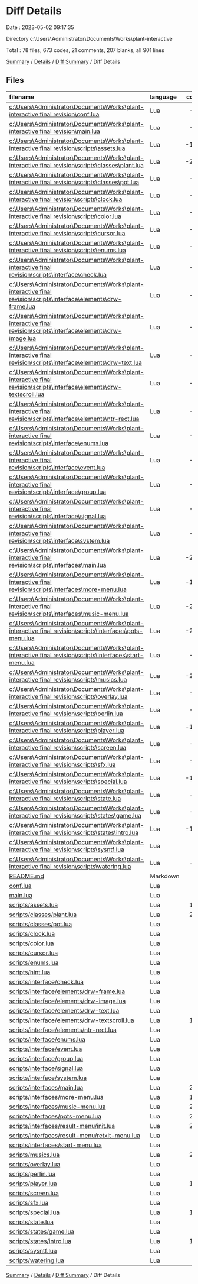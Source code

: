 # Diff Details

Date : 2023-05-02 09:17:35

Directory c:\\Users\\Administrator\\Documents\\Works\\plant-interactive

Total : 78 files,  673 codes, 21 comments, 207 blanks, all 901 lines

[Summary](results.md) / [Details](details.md) / [Diff Summary](diff.md) / Diff Details

## Files
| filename | language | code | comment | blank | total |
| :--- | :--- | ---: | ---: | ---: | ---: |
| [c:\Users\Administrator\Documents\Works\plant-interactive final revision\conf.lua](/c:%5CUsers%5CAdministrator%5CDocuments%5CWorks%5Cplant-interactive%20final%20revision%5Cconf.lua) | Lua | -13 | -2 | -4 | -19 |
| [c:\Users\Administrator\Documents\Works\plant-interactive final revision\main.lua](/c:%5CUsers%5CAdministrator%5CDocuments%5CWorks%5Cplant-interactive%20final%20revision%5Cmain.lua) | Lua | -96 | -2 | -25 | -123 |
| [c:\Users\Administrator\Documents\Works\plant-interactive final revision\scripts\assets.lua](/c:%5CUsers%5CAdministrator%5CDocuments%5CWorks%5Cplant-interactive%20final%20revision%5Cscripts%5Cassets.lua) | Lua | -121 | -11 | -22 | -154 |
| [c:\Users\Administrator\Documents\Works\plant-interactive final revision\scripts\classes\plant.lua](/c:%5CUsers%5CAdministrator%5CDocuments%5CWorks%5Cplant-interactive%20final%20revision%5Cscripts%5Cclasses%5Cplant.lua) | Lua | -271 | -7 | -71 | -349 |
| [c:\Users\Administrator\Documents\Works\plant-interactive final revision\scripts\classes\pot.lua](/c:%5CUsers%5CAdministrator%5CDocuments%5CWorks%5Cplant-interactive%20final%20revision%5Cscripts%5Cclasses%5Cpot.lua) | Lua | -70 | -13 | -26 | -109 |
| [c:\Users\Administrator\Documents\Works\plant-interactive final revision\scripts\clock.lua](/c:%5CUsers%5CAdministrator%5CDocuments%5CWorks%5Cplant-interactive%20final%20revision%5Cscripts%5Cclock.lua) | Lua | -19 | 0 | -8 | -27 |
| [c:\Users\Administrator\Documents\Works\plant-interactive final revision\scripts\color.lua](/c:%5CUsers%5CAdministrator%5CDocuments%5CWorks%5Cplant-interactive%20final%20revision%5Cscripts%5Ccolor.lua) | Lua | -99 | -7 | -19 | -125 |
| [c:\Users\Administrator\Documents\Works\plant-interactive final revision\scripts\cursor.lua](/c:%5CUsers%5CAdministrator%5CDocuments%5CWorks%5Cplant-interactive%20final%20revision%5Cscripts%5Ccursor.lua) | Lua | -64 | 0 | -14 | -78 |
| [c:\Users\Administrator\Documents\Works\plant-interactive final revision\scripts\enums.lua](/c:%5CUsers%5CAdministrator%5CDocuments%5CWorks%5Cplant-interactive%20final%20revision%5Cscripts%5Cenums.lua) | Lua | -53 | 0 | -10 | -63 |
| [c:\Users\Administrator\Documents\Works\plant-interactive final revision\scripts\interface\check.lua](/c:%5CUsers%5CAdministrator%5CDocuments%5CWorks%5Cplant-interactive%20final%20revision%5Cscripts%5Cinterface%5Ccheck.lua) | Lua | -25 | -4 | -14 | -43 |
| [c:\Users\Administrator\Documents\Works\plant-interactive final revision\scripts\interface\elements\drw-frame.lua](/c:%5CUsers%5CAdministrator%5CDocuments%5CWorks%5Cplant-interactive%20final%20revision%5Cscripts%5Cinterface%5Celements%5Cdrw-frame.lua) | Lua | -83 | -11 | -31 | -125 |
| [c:\Users\Administrator\Documents\Works\plant-interactive final revision\scripts\interface\elements\drw-image.lua](/c:%5CUsers%5CAdministrator%5CDocuments%5CWorks%5Cplant-interactive%20final%20revision%5Cscripts%5Cinterface%5Celements%5Cdrw-image.lua) | Lua | -34 | -1 | -9 | -44 |
| [c:\Users\Administrator\Documents\Works\plant-interactive final revision\scripts\interface\elements\drw-text.lua](/c:%5CUsers%5CAdministrator%5CDocuments%5CWorks%5Cplant-interactive%20final%20revision%5Cscripts%5Cinterface%5Celements%5Cdrw-text.lua) | Lua | -36 | 0 | -14 | -50 |
| [c:\Users\Administrator\Documents\Works\plant-interactive final revision\scripts\interface\elements\drw-textscroll.lua](/c:%5CUsers%5CAdministrator%5CDocuments%5CWorks%5Cplant-interactive%20final%20revision%5Cscripts%5Cinterface%5Celements%5Cdrw-textscroll.lua) | Lua | -96 | -2 | -34 | -132 |
| [c:\Users\Administrator\Documents\Works\plant-interactive final revision\scripts\interface\elements\ntr-rect.lua](/c:%5CUsers%5CAdministrator%5CDocuments%5CWorks%5Cplant-interactive%20final%20revision%5Cscripts%5Cinterface%5Celements%5Cntr-rect.lua) | Lua | -63 | -4 | -22 | -89 |
| [c:\Users\Administrator\Documents\Works\plant-interactive final revision\scripts\interface\enums.lua](/c:%5CUsers%5CAdministrator%5CDocuments%5CWorks%5Cplant-interactive%20final%20revision%5Cscripts%5Cinterface%5Cenums.lua) | Lua | -40 | 0 | -5 | -45 |
| [c:\Users\Administrator\Documents\Works\plant-interactive final revision\scripts\interface\event.lua](/c:%5CUsers%5CAdministrator%5CDocuments%5CWorks%5Cplant-interactive%20final%20revision%5Cscripts%5Cinterface%5Cevent.lua) | Lua | -61 | -7 | -20 | -88 |
| [c:\Users\Administrator\Documents\Works\plant-interactive final revision\scripts\interface\group.lua](/c:%5CUsers%5CAdministrator%5CDocuments%5CWorks%5Cplant-interactive%20final%20revision%5Cscripts%5Cinterface%5Cgroup.lua) | Lua | -99 | -21 | -27 | -147 |
| [c:\Users\Administrator\Documents\Works\plant-interactive final revision\scripts\interface\signal.lua](/c:%5CUsers%5CAdministrator%5CDocuments%5CWorks%5Cplant-interactive%20final%20revision%5Cscripts%5Cinterface%5Csignal.lua) | Lua | -39 | -4 | -10 | -53 |
| [c:\Users\Administrator\Documents\Works\plant-interactive final revision\scripts\interface\system.lua](/c:%5CUsers%5CAdministrator%5CDocuments%5CWorks%5Cplant-interactive%20final%20revision%5Cscripts%5Cinterface%5Csystem.lua) | Lua | -61 | -6 | -17 | -84 |
| [c:\Users\Administrator\Documents\Works\plant-interactive final revision\scripts\interfaces\main.lua](/c:%5CUsers%5CAdministrator%5CDocuments%5CWorks%5Cplant-interactive%20final%20revision%5Cscripts%5Cinterfaces%5Cmain.lua) | Lua | -221 | -6 | -57 | -284 |
| [c:\Users\Administrator\Documents\Works\plant-interactive final revision\scripts\interfaces\more-menu.lua](/c:%5CUsers%5CAdministrator%5CDocuments%5CWorks%5Cplant-interactive%20final%20revision%5Cscripts%5Cinterfaces%5Cmore-menu.lua) | Lua | -134 | -4 | -38 | -176 |
| [c:\Users\Administrator\Documents\Works\plant-interactive final revision\scripts\interfaces\music-menu.lua](/c:%5CUsers%5CAdministrator%5CDocuments%5CWorks%5Cplant-interactive%20final%20revision%5Cscripts%5Cinterfaces%5Cmusic-menu.lua) | Lua | -283 | -4 | -72 | -359 |
| [c:\Users\Administrator\Documents\Works\plant-interactive final revision\scripts\interfaces\pots-menu.lua](/c:%5CUsers%5CAdministrator%5CDocuments%5CWorks%5Cplant-interactive%20final%20revision%5Cscripts%5Cinterfaces%5Cpots-menu.lua) | Lua | -266 | -3 | -73 | -342 |
| [c:\Users\Administrator\Documents\Works\plant-interactive final revision\scripts\interfaces\start-menu.lua](/c:%5CUsers%5CAdministrator%5CDocuments%5CWorks%5Cplant-interactive%20final%20revision%5Cscripts%5Cinterfaces%5Cstart-menu.lua) | Lua | -67 | -2 | -18 | -87 |
| [c:\Users\Administrator\Documents\Works\plant-interactive final revision\scripts\musics.lua](/c:%5CUsers%5CAdministrator%5CDocuments%5CWorks%5Cplant-interactive%20final%20revision%5Cscripts%5Cmusics.lua) | Lua | -204 | -3 | -40 | -247 |
| [c:\Users\Administrator\Documents\Works\plant-interactive final revision\scripts\overlay.lua](/c:%5CUsers%5CAdministrator%5CDocuments%5CWorks%5Cplant-interactive%20final%20revision%5Cscripts%5Coverlay.lua) | Lua | -44 | 0 | -11 | -55 |
| [c:\Users\Administrator\Documents\Works\plant-interactive final revision\scripts\perlin.lua](/c:%5CUsers%5CAdministrator%5CDocuments%5CWorks%5Cplant-interactive%20final%20revision%5Cscripts%5Cperlin.lua) | Lua | -84 | -17 | -22 | -123 |
| [c:\Users\Administrator\Documents\Works\plant-interactive final revision\scripts\player.lua](/c:%5CUsers%5CAdministrator%5CDocuments%5CWorks%5Cplant-interactive%20final%20revision%5Cscripts%5Cplayer.lua) | Lua | -118 | -3 | -37 | -158 |
| [c:\Users\Administrator\Documents\Works\plant-interactive final revision\scripts\screen.lua](/c:%5CUsers%5CAdministrator%5CDocuments%5CWorks%5Cplant-interactive%20final%20revision%5Cscripts%5Cscreen.lua) | Lua | -86 | -2 | -24 | -112 |
| [c:\Users\Administrator\Documents\Works\plant-interactive final revision\scripts\sfx.lua](/c:%5CUsers%5CAdministrator%5CDocuments%5CWorks%5Cplant-interactive%20final%20revision%5Cscripts%5Csfx.lua) | Lua | -24 | 0 | -8 | -32 |
| [c:\Users\Administrator\Documents\Works\plant-interactive final revision\scripts\special.lua](/c:%5CUsers%5CAdministrator%5CDocuments%5CWorks%5Cplant-interactive%20final%20revision%5Cscripts%5Cspecial.lua) | Lua | -171 | -5 | -44 | -220 |
| [c:\Users\Administrator\Documents\Works\plant-interactive final revision\scripts\state.lua](/c:%5CUsers%5CAdministrator%5CDocuments%5CWorks%5Cplant-interactive%20final%20revision%5Cscripts%5Cstate.lua) | Lua | -47 | -2 | -14 | -63 |
| [c:\Users\Administrator\Documents\Works\plant-interactive final revision\scripts\states\game.lua](/c:%5CUsers%5CAdministrator%5CDocuments%5CWorks%5Cplant-interactive%20final%20revision%5Cscripts%5Cstates%5Cgame.lua) | Lua | -49 | -1 | -15 | -65 |
| [c:\Users\Administrator\Documents\Works\plant-interactive final revision\scripts\states\intro.lua](/c:%5CUsers%5CAdministrator%5CDocuments%5CWorks%5Cplant-interactive%20final%20revision%5Cscripts%5Cstates%5Cintro.lua) | Lua | -110 | -2 | -31 | -143 |
| [c:\Users\Administrator\Documents\Works\plant-interactive final revision\scripts\sysntf.lua](/c:%5CUsers%5CAdministrator%5CDocuments%5CWorks%5Cplant-interactive%20final%20revision%5Cscripts%5Csysntf.lua) | Lua | -2 | -1 | 0 | -3 |
| [c:\Users\Administrator\Documents\Works\plant-interactive final revision\scripts\watering.lua](/c:%5CUsers%5CAdministrator%5CDocuments%5CWorks%5Cplant-interactive%20final%20revision%5Cscripts%5Cwatering.lua) | Lua | -11 | -2 | -7 | -20 |
| [README.md](/README.md) | Markdown | 53 | 0 | 11 | 64 |
| [conf.lua](/conf.lua) | Lua | 12 | 9 | 6 | 27 |
| [main.lua](/main.lua) | Lua | 91 | 4 | 35 | 130 |
| [scripts/assets.lua](/scripts/assets.lua) | Lua | 139 | 17 | 26 | 182 |
| [scripts/classes/plant.lua](/scripts/classes/plant.lua) | Lua | 281 | 7 | 77 | 365 |
| [scripts/classes/pot.lua](/scripts/classes/pot.lua) | Lua | 83 | 9 | 27 | 119 |
| [scripts/clock.lua](/scripts/clock.lua) | Lua | 31 | 0 | 11 | 42 |
| [scripts/color.lua](/scripts/color.lua) | Lua | 99 | 7 | 19 | 125 |
| [scripts/cursor.lua](/scripts/cursor.lua) | Lua | 47 | 0 | 17 | 64 |
| [scripts/enums.lua](/scripts/enums.lua) | Lua | 53 | 0 | 10 | 63 |
| [scripts/hint.lua](/scripts/hint.lua) | Lua | 48 | 0 | 14 | 62 |
| [scripts/interface/check.lua](/scripts/interface/check.lua) | Lua | 25 | 4 | 14 | 43 |
| [scripts/interface/elements/drw-frame.lua](/scripts/interface/elements/drw-frame.lua) | Lua | 83 | 11 | 31 | 125 |
| [scripts/interface/elements/drw-image.lua](/scripts/interface/elements/drw-image.lua) | Lua | 34 | 1 | 9 | 44 |
| [scripts/interface/elements/drw-text.lua](/scripts/interface/elements/drw-text.lua) | Lua | 36 | 0 | 14 | 50 |
| [scripts/interface/elements/drw-textscroll.lua](/scripts/interface/elements/drw-textscroll.lua) | Lua | 107 | 2 | 34 | 143 |
| [scripts/interface/elements/ntr-rect.lua](/scripts/interface/elements/ntr-rect.lua) | Lua | 63 | 4 | 22 | 89 |
| [scripts/interface/enums.lua](/scripts/interface/enums.lua) | Lua | 40 | 0 | 5 | 45 |
| [scripts/interface/event.lua](/scripts/interface/event.lua) | Lua | 61 | 7 | 20 | 88 |
| [scripts/interface/group.lua](/scripts/interface/group.lua) | Lua | 99 | 21 | 27 | 147 |
| [scripts/interface/signal.lua](/scripts/interface/signal.lua) | Lua | 39 | 4 | 10 | 53 |
| [scripts/interface/system.lua](/scripts/interface/system.lua) | Lua | 61 | 6 | 17 | 84 |
| [scripts/interfaces/main.lua](/scripts/interfaces/main.lua) | Lua | 282 | 6 | 73 | 361 |
| [scripts/interfaces/more-menu.lua](/scripts/interfaces/more-menu.lua) | Lua | 135 | 2 | 38 | 175 |
| [scripts/interfaces/music-menu.lua](/scripts/interfaces/music-menu.lua) | Lua | 286 | 2 | 72 | 360 |
| [scripts/interfaces/pots-menu.lua](/scripts/interfaces/pots-menu.lua) | Lua | 268 | 3 | 73 | 344 |
| [scripts/interfaces/result-menu/init.lua](/scripts/interfaces/result-menu/init.lua) | Lua | 274 | 6 | 79 | 359 |
| [scripts/interfaces/result-menu/retxit-menu.lua](/scripts/interfaces/result-menu/retxit-menu.lua) | Lua | 63 | 3 | 20 | 86 |
| [scripts/interfaces/start-menu.lua](/scripts/interfaces/start-menu.lua) | Lua | 67 | 2 | 18 | 87 |
| [scripts/musics.lua](/scripts/musics.lua) | Lua | 202 | 5 | 40 | 247 |
| [scripts/overlay.lua](/scripts/overlay.lua) | Lua | 44 | 0 | 11 | 55 |
| [scripts/perlin.lua](/scripts/perlin.lua) | Lua | 84 | 17 | 22 | 123 |
| [scripts/player.lua](/scripts/player.lua) | Lua | 156 | 2 | 49 | 207 |
| [scripts/screen.lua](/scripts/screen.lua) | Lua | 86 | 2 | 24 | 112 |
| [scripts/sfx.lua](/scripts/sfx.lua) | Lua | 28 | 0 | 8 | 36 |
| [scripts/special.lua](/scripts/special.lua) | Lua | 171 | 5 | 44 | 220 |
| [scripts/state.lua](/scripts/state.lua) | Lua | 47 | 2 | 14 | 63 |
| [scripts/states/game.lua](/scripts/states/game.lua) | Lua | 66 | 4 | 24 | 94 |
| [scripts/states/intro.lua](/scripts/states/intro.lua) | Lua | 111 | 2 | 32 | 145 |
| [scripts/sysntf.lua](/scripts/sysntf.lua) | Lua | 2 | 1 | 0 | 3 |
| [scripts/watering.lua](/scripts/watering.lua) | Lua | 80 | 3 | 23 | 106 |

[Summary](results.md) / [Details](details.md) / [Diff Summary](diff.md) / Diff Details